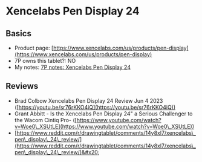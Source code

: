 # Xencelabs Pen Display 24

## Basics

* Product page: [https://www.xencelabs.com/us/products/pen-display](https://www.xencelabs.com/us/products/pen-display)
* 7P owns this tablet?: NO
* My notes: [7P notes: Xencelabs Pen Display 24](../../7p-notes/7p-notes-xencelabs/7p-notes-xencelabs-pen-display-24.md)  &#x20;

## Reviews

* Brad Colbow Xencelabs Pen Display 24 Review Jun 4 2023 ([https://youtu.be/sr76rKKO4iQ](https://youtu.be/sr76rKKO4iQ))
* Grant Abbitt - Is the Xencelabs Pen Display 24" a Serious Challenger to the Wacom Cintiq Pro- ([https://www.youtube.com/watch?v=Woe0\_XSUtLE](https://www.youtube.com/watch?v=Woe0\_XSUtLE))
* [https://www.reddit.com/r/drawingtablet/comments/14y8xl7/xencelabs\_pen\_display\_24\_review/](https://www.reddit.com/r/drawingtablet/comments/14y8xl7/xencelabs\_pen\_display\_24\_review/)&#x20;



